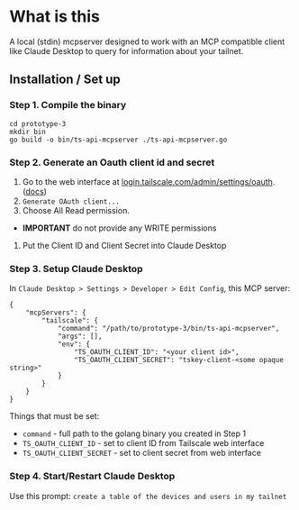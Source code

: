 # What is this

A local (stdin) mcpserver designed to work with an MCP compatible client like Claude Desktop to
query for information about your tailnet.

## Installation / Set up

### Step 1. Compile the binary

```
cd prototype-3
mkdir bin
go build -o bin/ts-api-mcpserver ./ts-api-mcpserver.go
```

### Step 2. Generate an Oauth client id and secret

1. Go to the web interface at [login.tailscale.com/admin/settings/oauth](https://login.tailscale.com/admin/settings/oauth). ([docs](https://tailscale.com/kb/1215/oauth-clients))
1. `Generate OAuth client...`
1. Choose All Read permission.

- **IMPORTANT** do not provide any WRITE permissions

1. Put the Client ID and Client Secret into Claude Desktop

### Step 3. Setup Claude Desktop

In `Claude Desktop > Settings > Developer > Edit Config`, this MCP server:

```
{
    "mcpServers": {
        "tailscale": {
            "command": "/path/to/prototype-3/bin/ts-api-mcpserver",
            "args": [],
            "env": {
                "TS_OAUTH_CLIENT_ID": "<your client id>",
                "TS_OAUTH_CLIENT_SECRET": "tskey-client-<some opaque string>"
            }
        }
    }
}
```

Things that must be set:

- `command` - full path to the golang binary you created in Step 1
- `TS_OAUTH_CLIENT_ID` - set to client ID from Tailscale web interface
- `TS_OAUTH_CLIENT_SECRET` - set to client secret from web interface

### Step 4. Start/Restart Claude Desktop

Use this prompt: `create a table of the devices and users in my tailnet`
